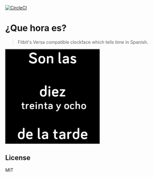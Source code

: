 [![CircleCI](https://circleci.com/gh/dmi3y/que-hora-es.svg?style=svg)](https://circleci.com/gh/dmi3y/que-hora-es)
# ¿Que hora es? 

> Fitbit's Versa compatible clockface which tells time in Spanish.

![](./screenshots/que-hora-es-screenshot.png)

## License

MIT
